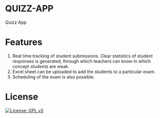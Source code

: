 # QUIZZ-APP
Quizz App 
# Features
 1) Real time tracking of student submissions. Clear statistics of student responses is generated, through which teachers can know in which concept students are weak.
 2) Excel sheet can be uploaded to add the students to a particular exam.
 3) Scheduling of the exam is also possible.
 
# License
[![License: GPL v3](https://img.shields.io/badge/License-GPLv3-blue.svg)](https://www.gnu.org/licenses/gpl-3.0)
